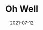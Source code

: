 ---
title: Oh Well
parent: Parts Insde
description: Acyrlic and paint marker on cardboard
date: 2021-07-12
tags: [ 'painting', 'parts inside', 'text' ]
imageName: partsInside_Scan07.jpg
hasImage: True
public: True
---
